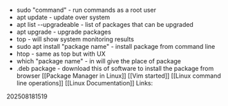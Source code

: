 - sudo "command" - run commands as a root user
- apt update - update over system
- apt list --upgradeable - list of packages that can be upgraded
- apt upgrade - upgrade packages
- top - will show system monitoring results
- sudo apt install "package name" - install package from command line
- htop - same as top but with UX
- which "package name" - in will give the place of package
- .deb package - download this of software to install the package from browser
[[Package Manager in Linux]]
[[Vim started]]
[[Linux command line operations]]
[[Linux Documentation]]
Links:

202508181519

